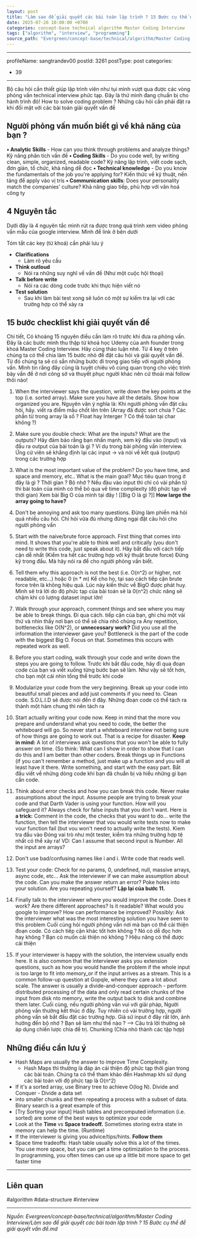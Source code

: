 ```yaml
---
layout: post
title: "Làm sao để giải quyết các bài toán lập trình ? 15 Bước cụ thể để giải quyết vấn đề"
date: 2025-07-26 10:00:00 +0700
categories: concept-base technical algorithm Master Coding Interview
tags: ["algorithm", "interview", "programming"]
source_path: "Evergreen/concept-base/technical/algorithm/Master Coding Interview/Làm sao để giải quyết các bài toán lập trình ? 15 Bước cụ thể để giải quyết vấn đề.md"
---
```

---
profileName: sangtrandev00
postId: 3261
postType: post
categories:
  - 39
---
Bộ câu hỏi cần thiết giúp lập trình viên như tụi mình vượt qua được các vòng phỏng vấn technical interview phức tạp. Đây là thứ mình đang chuẩn bị cho hành trình đó!
How to solve coding problem ?
Những câu hỏi cần phải đặt ra khi đối mặt với các bài toán giải quyết vấn đề
## Người phỏng vấn muốn biết gì về khả năng của bạn ?

**• Analytic Skills** - How can you think through problems and analyze things?
Kỹ năng phân tích vấn đề
**• Coding Skills** - Do you code well, by writing clean, simple, organized, readable code?
Kỹ năng lập trình, viết code sạch, đơn giản, tổ chức, khả năng dễ đọc
**• Technical knowledge** - Do you know the fundamentals of the job you're applying for?
Kiến thức về kỹ thuật, nền tảng để apply vào vị trís
**• Communication skills**: Does your personality match the companies' culture?
Khả năng giao tiếp, phù hợp với văn hoá công ty
## 4 Nguyên tắc

Dưới đây là 4 nguyên tắc mình rút ra được trong quá trình xem video phỏng vấn mẫu của google interview. Mình để link ở bên dưới

Tóm tắt các key (từ khoá) cần phải lưu ý
- **Clarifications**
	- Làm rõ yêu cầu
- **Think outloud**
	- Nói ra những suy nghĩ về vấn đề (Như một cuộc hội thoại)
- **Talk before write**
	- Nói ra các dòng code trước khi thực hiện viết nó
- **Test solution**
	- Sau khi làm bài test xong sẽ luôn có một sự kiểm tra lại với các trường hợp có thể xảy ra

## 15 bước checklist khi giải quyết vấn đề

Chi tiết, Có khoảng 15 nguyên điều cần làm rõ trước khi đưa ra phỏng vấn. Đây là các bước mình thu thập từ khoá học Udemy của anh founder trong khoá Master Coding Interview. Hãy cùng thảo luận nhé.
Từ 4 key ở trên chúng ta có thể chia làm 15 bước nhỏ để đặt câu hỏi và giải quyết vấn đề. Từ đó chúng ta sẽ có sẵn những bước đi trong giao tiếp với người phỏng vấn.
Mình tin rằng đây cũng là tuyệt chiêu vô cùng quan trọng cho việc trình bày vấn đề ở nơi công sở và thuyết phục người khác nên cứ thoải mái follow thôi nào!

1. When the interviewer says the question, write down the key points at the top (i.e. sorted
array). Make sure you have all the details. Show how organized you are.
Nguyên văn ý nghĩa là: Khi người phỏng vấn đặt câu hỏi, hãy. viết ra điểm mấu chốt lên trên (Array đã được sort chưa ? Các phần từ trong array là số ? Float hay Interger ? Có thể toàn tại char không ?)
2. Make sure you double check: What are the inputs? What are the outputs?
Hãy đảm bảo rằng bạn nhấn mạnh, xem kỹ đầu vào (input) và đầu ra output của bài toán là gì ?
Ví dụ trong bài phỏng vấn interview. Ứng cử viên sẽ khẳng định lại các input -> và nói về kết quả (output) trong các trường hợp 
3. What is the most important value of the problem? Do you have time, and space and memory,
etc.. What is the main goal?
	Mục tiêu quan trọng ở đây là gì ? Thời gian ? Bộ nhớ ? Nếu đàu vào input thì chỉ có vài phần tử thì bài toán của mình có thể bỏ qua về time complexity (độ phức tạp về thời gian)
	Xem bài Big O của mình tại đây ! [[Big O là gì ?]]
**How large the array going to have?**
4. Don't be annoying and ask too many questions.
Đừng làm phiền mà hỏi quá nhiều câu hỏi. Chỉ hỏi vừa đủ nhưng đừng ngại đặt câu hỏi cho người phỏng vấn
5. Start with the naive/brute force approach. First thing that comes into mind. It shows that
you're able to think well and critically (you don't need to write this code, just speak about it).
Hãy bắt đầu với cách tiếp cận dễ nhất (Kiểm tra hết các trường hợp với kỹ thuật brute force)
Đừng kỹ trong đầu. Mà hãy nói ra để cho người phỏng vấn biết.
6. Tell them why this approach is not the best (i.e. O(n^2) or higher, not readable, etc...)
 hoặc 0 (n * m)
	Kể cho họ, tại sao cách tiếp cận brute force trên là không hiệu quả. 
	Lúc này kiến thức về BigO được phát huy. 
	Mình sẽ trả lời do độ phức tạp của bài toán sẽ là 0(n^2) chức năng sẽ chậm khi có lượng dataset input lớn!
7. Walk through your approach, comment things and see where you may be able to break things.
		Đi qua cách. tiếp cận của bạn, ghi chú một vài thứ và nhìn thấy nơi bạn có thể sẽ chia nhỏ chúng ra
Any repetition, bottlenecks like O(N^2), or **unnecessary work?** Did you use all the information
the interviewer gave you? Bottleneck is the part of the code with the biggest Big O. Focus on
that. Sometimes this occurs with repeated work as well.

8. Before you start coding, walk through your code and write down the steps you are going to
follow.
	Trước khi bắt đầu code, hãy đi qua đoạn code của bạn và viết xuống từng bước bạn sẽ làm. Như vậy sẽ tốt hơn, cho bạn một cái nhìn tổng thể trước khi code
9. Modularize your code from the very beginning. Break up your code into beautiful small pieces and add just comments if you need to.
Clean code. S.O.L.I.D sẽ được nói đến ở đây. Những đoạn code có thể tách ra thành một hàm chung thì nên tách ra
11. Start actually writing your code now. Keep in mind that the more vou prepare and understand what you need to code, the better the whiteboard will go. So never start a whiteboard interview not being sure of how things are going to work out. That is a recipe for disaster.
**Keep in mind:** A lot of interviews ask questions that you won't be able to fully answer on time.
(So think: What can I show in order to show that I can do this and I am better than other
coders. Break things up in Functions (if you can't remember a method, just make up a function
and you will at least have it there. Write something, and start with the easy part.
	Bắt đầu viết về những dòng code khi bạn đã chuẩn bị và hiểu những gì bạn cần code. 

11. Think about error checks and how you can break this code. Never make assumptions about the input. Assume people are trying to break your code and that Darth Vader is using your function. How will you safeguard it? Always check for false inputs that you don't want. Here is
**a trick:** Comment in the code, the checks that you want to do... write the function, then tell the
interviewer that vou would write tests now to make vour function fail (but vou won't need to
actually write the tests).
Kiem tra đầu vào
Đóng vai trò như một tester, kiểm tra những trường hợp tệ nhất có thể xảy ra!
VD: Can I assume that second input is Number. All the input are arrays?
12. Don't use bad/confusing names like i and i. Write code that reads well.
13. Test your code: Check for no params, 0, undefined, null, massive arrays, async code, etc... Ask
the interviewer if we can make assumption about the code. Can you make the answer return
an error? Poke holes into your solution. Are you repeating yourself?
**Lặp lại của bước 11.** 
14. Finally talk to the interviewer where you would improve the code. Does it work? Are there
different approaches? Is it readable? What would you google to improve? How can
performance be improved? Possibly: Ask the interviewer what was the most interesting
solution you have seen to this problem
Cuối cùng hỏi người phỏng vấn nơi mà bạn có thể cải thiện đoạn code. Có cách tiếp cận khác tốt hơn không ? Nó có dễ đọc hơn hay không ? Bạn có muốn cải thiện nó không ? Hiệu năng có thể được cải thiện
15. If your interviewer is happy with the solution, the interview usually ends here. It is also
common that the interviewer asks you extension questions, such as how you would handle the
problem if the whole input is too large to fit into memory_or if the input arrives as a stream.
This is a common follow-up question at Gopqle, where they care a lot about scale. The answer
is usually a divide-and-conquer approach - perform distributed processing of the data and only
read certain chunks of the input from disk nto memory, write the output back to disk and
combine them later.
	Cuối cùng, nếu người phỏng vấn vui với giải pháp, Người phỏng vấn thường kết thúc ở đây. Tuy nhiên có vài trường hợp, người phỏng vấn sẽ bắt đầu đặt các trường hợp. Giả sử input ở đây rất lớn, ảnh hưởng đến bộ nhớ ? Bạn sẽ làm như thế nào ?
--> Câu trả lời thường sẽ áp dụng chiến lược chia để trị. Chunking (Chia nhỏ thành các tập hợp)
## Những điều cần lưu ý

- Hash Maps are usually the answer to improve Time Complexity.
	- Hash Maps thì thường là đáp án cải thiện độ phức tạp thời gian trong các bài toán. Chúng ta có thể tham khảo đến Hashmap khi sử dụng các bài toán với độ phức tạp là O(n^2)
- If it's a sorted array, use Binary tree to achieve O(log N). Divide and Conquer - Divide a data set
- into smaller chunks and then repeating a process with a subset of data. Binary search is a great example of this
- [Try Sorting your input] Hash tables and precomputed information (i.e. sorted) are some of the best ways to optimize your code
- Look at the **Time** vs **Space tradeoff.** Sometimes storing extra state in memory can help the time. (Runtime)
- If the interviewer is giving you advice/tips/hints. **Follow them**
- Space time tradeoffs: Hash table usually solve this a lot of the times. You use more space, but you can get a time optimization to the process. In programming, you often times can use up a little bit more space to get faster time


---
## Liên quan

#algorithm #data-structure #interview

---
*Nguồn: Evergreen/concept-base/technical/algorithm/Master Coding Interview/Làm sao để giải quyết các bài toán lập trình ? 15 Bước cụ thể để giải quyết vấn đề.md*